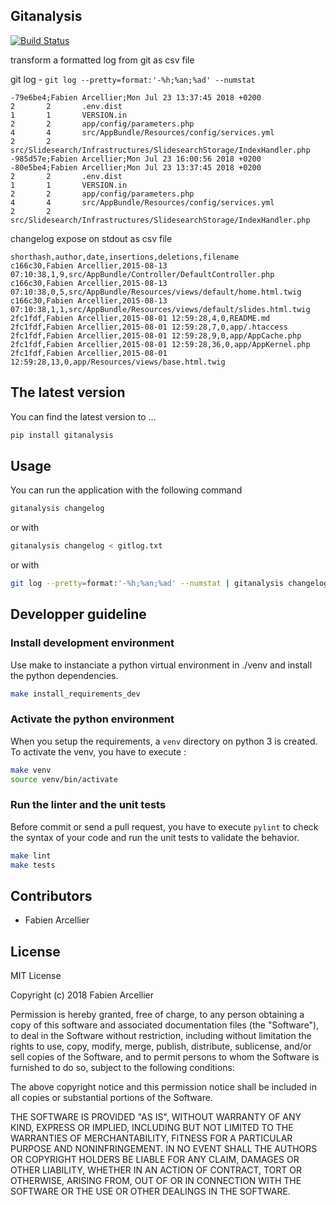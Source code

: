 ## Gitanalysis

[![Build Status](https://travis-ci.org/FabienArcellier/gitanalysis.svg?branch=master)](https://travis-ci.org/FabienArcellier/gitanalysis)

transform a formatted log from git as csv file

git log - `git log --pretty=format:'-%h;%an;%ad' --numstat`

```
-79e6be4;Fabien Arcellier;Mon Jul 23 13:37:45 2018 +0200
2       2       .env.dist
1       1       VERSION.in
2       2       app/config/parameters.php
4       4       src/AppBundle/Resources/config/services.yml
2       2       src/Slidesearch/Infrastructures/SlidesearchStorage/IndexHandler.php
-985d57e;Fabien Arcellier;Mon Jul 23 16:00:56 2018 +0200
-80e5be4;Fabien Arcellier;Mon Jul 23 13:37:45 2018 +0200
2       2       .env.dist
1       1       VERSION.in
2       2       app/config/parameters.php
4       4       src/AppBundle/Resources/config/services.yml
2       2       src/Slidesearch/Infrastructures/SlidesearchStorage/IndexHandler.php
```

changelog expose on stdout as csv file

```
shorthash,author,date,insertions,deletions,filename
c166c30,Fabien Arcellier,2015-08-13 07:10:38,1,9,src/AppBundle/Controller/DefaultController.php
c166c30,Fabien Arcellier,2015-08-13 07:10:38,0,5,src/AppBundle/Resources/views/default/home.html.twig
c166c30,Fabien Arcellier,2015-08-13 07:10:38,1,1,src/AppBundle/Resources/views/default/slides.html.twig
2fc1fdf,Fabien Arcellier,2015-08-01 12:59:28,4,0,README.md
2fc1fdf,Fabien Arcellier,2015-08-01 12:59:28,7,0,app/.htaccess
2fc1fdf,Fabien Arcellier,2015-08-01 12:59:28,9,0,app/AppCache.php
2fc1fdf,Fabien Arcellier,2015-08-01 12:59:28,36,0,app/AppKernel.php
2fc1fdf,Fabien Arcellier,2015-08-01 12:59:28,13,0,app/Resources/views/base.html.twig
```

## The latest version

You can find the latest version to ...

```bash
pip install gitanalysis
```

## Usage

You can run the application with the following command

```bash
gitanalysis changelog
```

or with

```bash
gitanalysis changelog < gitlog.txt
```

or with

```bash
git log --pretty=format:'-%h;%an;%ad' --numstat | gitanalysis changelog
```

## Developper guideline

### Install development environment

Use make to instanciate a python virtual environment in ./venv and install the
python dependencies.

```bash
make install_requirements_dev
```

### Activate the python environment

When you setup the requirements, a `venv` directory on python 3 is created.
To activate the venv, you have to execute :

```bash
make venv
source venv/bin/activate
```

### Run the linter and the unit tests

Before commit or send a pull request, you have to execute `pylint` to check the syntax
of your code and run the unit tests to validate the behavior.

```bash
make lint
make tests
```

## Contributors

* Fabien Arcellier

## License

MIT License

Copyright (c) 2018 Fabien Arcellier

Permission is hereby granted, free of charge, to any person obtaining a copy
of this software and associated documentation files (the "Software"), to deal
in the Software without restriction, including without limitation the rights
to use, copy, modify, merge, publish, distribute, sublicense, and/or sell
copies of the Software, and to permit persons to whom the Software is
furnished to do so, subject to the following conditions:

The above copyright notice and this permission notice shall be included in all
copies or substantial portions of the Software.

THE SOFTWARE IS PROVIDED "AS IS", WITHOUT WARRANTY OF ANY KIND, EXPRESS OR
IMPLIED, INCLUDING BUT NOT LIMITED TO THE WARRANTIES OF MERCHANTABILITY,
FITNESS FOR A PARTICULAR PURPOSE AND NONINFRINGEMENT. IN NO EVENT SHALL THE
AUTHORS OR COPYRIGHT HOLDERS BE LIABLE FOR ANY CLAIM, DAMAGES OR OTHER
LIABILITY, WHETHER IN AN ACTION OF CONTRACT, TORT OR OTHERWISE, ARISING FROM,
OUT OF OR IN CONNECTION WITH THE SOFTWARE OR THE USE OR OTHER DEALINGS IN THE
SOFTWARE.